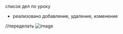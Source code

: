 список дел по уроку
 - реализовано добавление, удаление, изменение 

//переделать
![image](https://user-images.githubusercontent.com/87121146/152225910-f0aab62c-afa3-4d7d-9f9e-9e4cd404326e.png)
